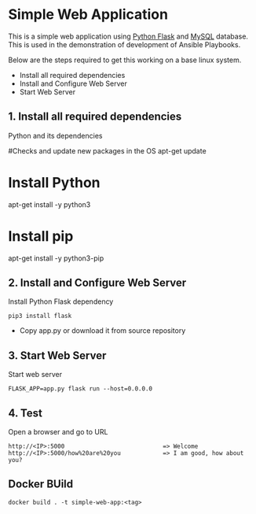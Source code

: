 # Simple Web Application

This is a simple web application using [Python Flask](http://flask.pocoo.org/) and [MySQL](https://www.mysql.com/) database. 
This is used in the demonstration of development of Ansible Playbooks.
  
  Below are the steps required to get this working on a base linux system.
  
  - Install all required dependencies
  - Install and Configure Web Server
  - Start Web Server
   
## 1. Install all required dependencies
  
  Python and its dependencies

   #Checks and update new packages in the OS
   apt-get update   

   # Install Python                
   apt-get install -y python3

   # Install pip      
   apt-get install -y python3-pip  

   
## 2. Install and Configure Web Server

Install Python Flask dependency

    pip3 install flask

- Copy app.py or download it from source repository

## 3. Start Web Server

Start web server

    FLASK_APP=app.py flask run --host=0.0.0.0
    
## 4. Test

Open a browser and go to URL

    http://<IP>:5000                            => Welcome
    http://<IP>:5000/how%20are%20you            => I am good, how about you?


## Docker BUild

    docker build . -t simple-web-app:<tag> 
